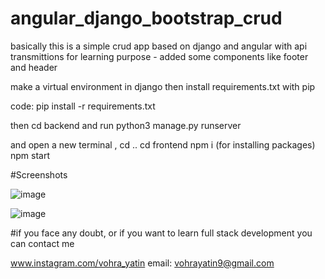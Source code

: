 # angular_django_bootstrap_crud
basically this is a simple crud app based on django and angular with api transmittions for learning purpose - added some components like footer and header 

make a virtual environment in django then install requirements.txt with pip

code: pip install -r requirements.txt

then cd backend and run python3 manage.py runserver

and open a new terminal , cd .. cd frontend npm i (for installing packages) npm start

#Screenshots

![image](https://user-images.githubusercontent.com/96340665/225873887-3a91d4b2-cf91-4fd3-ac67-ae79b3e1d600.png)

![image](https://user-images.githubusercontent.com/96340665/225873939-58063e6f-445e-499e-bd34-5ad716efa508.png)

#if you face any doubt, or if you want to learn full stack development you can contact me

www.instagram.com/vohra_yatin
email: vohrayatin9@gmail.com
